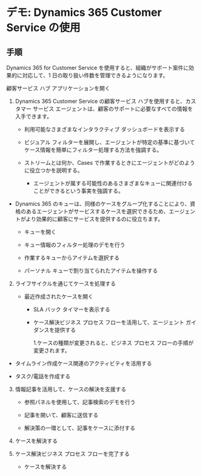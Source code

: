﻿---
demo:
    title: 'デモ: Dynamics 365 Customer Service の使用'
    module: 'モジュール 3: Dynamics 365 Customer Service の基礎を学ぶ'
---

# デモ: Dynamics 365 Customer Service の使用

## 手順

Dynamics 365 for Customer Service を使用すると、組織がサポート案件に効果的に対応して、1 日の取り扱い件数を管理できるようになります。 

顧客サービス ハブ アプリケーションを開く

1. Dynamics 365 Customer Service の顧客サービス ハブを使用すると、カスタマー サービス エージェントは、顧客のサポートに必要なすべての情報を入手できます。 

	- 利用可能なさまざまなインタラクティブ ダッシュボードを表示する

	- ビジュアル フィルターを展開し、エージェントが特定の基準に基づいてケース情報を簡単にフィルター処理する方法を強調する。 

	- ストリームとは何か、Cases で作業するときにエージェントがどのように役立つかを説明する。 

		- エージェントが属する可能性のあるさまざまなキューに関連付けることができるという事実を強調する。 

- Dynamics 365 のキューは、同様のケースをグループ化することにより、資格のあるエージェントがサービスするケースを選択できるため、エージェントがより効果的に顧客にサービスを提供するのに役立ちます。 

	- キューを開く

	- キュー情報のフィルター処理のデモを行う

	- 作業するキューからアイテムを選択する

	- パーソナル キューで割り当てられたアイテムを操作する

2. ライフサイクルを通じてケースを処理する

	- 最近作成されたケースを開く 

		- SLA バック タイマーを表示する

		- ケース解決ビジネス プロセス フローを活用して、エージェント ガイダンスを提供する

			1.ケースの種類が変更されると、ビジネス プロセス フローの手順が変更されます。 

- タイムライン作成ケース関連のアクティビティを活用する

- タスク/電話を作成する

3. 情報記事を活用して、ケースの解決を支援する

	- 参照パネルを使用して、記事検索のデモを行う

	- 記事を開いて、顧客に送信する

	- 解決策の一環として、記事をケースに添付する

4. ケースを解決する

5. ケース解決ビジネス プロセス フローを完了する

	- ケースを解決する
